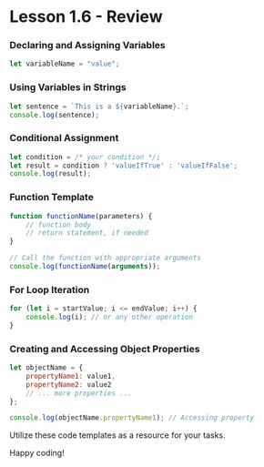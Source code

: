 # Lesson 1.6 - Review

### Declaring and Assigning Variables
```javascript
let variableName = "value";
```

### Using Variables in Strings
```javascript
let sentence = `This is a ${variableName}.`;
console.log(sentence);
```

### Conditional Assignment
```javascript
let condition = /* your condition */;
let result = condition ? 'valueIfTrue' : 'valueIfFalse';
console.log(result);
```

### Function Template
```javascript
function functionName(parameters) {
    // function body
    // return statement, if needed
}

// Call the function with appropriate arguments
console.log(functionName(arguments));
```

### For Loop Iteration
```javascript
for (let i = startValue; i <= endValue; i++) {
    console.log(i); // or any other operation
}
```

### Creating and Accessing Object Properties
```javascript
let objectName = {
    propertyName1: value1,
    propertyName2: value2
    // ... more properties ...
};

console.log(objectName.propertyName1); // Accessing property
```

Utilize these code templates as a resource for your tasks.

Happy coding!